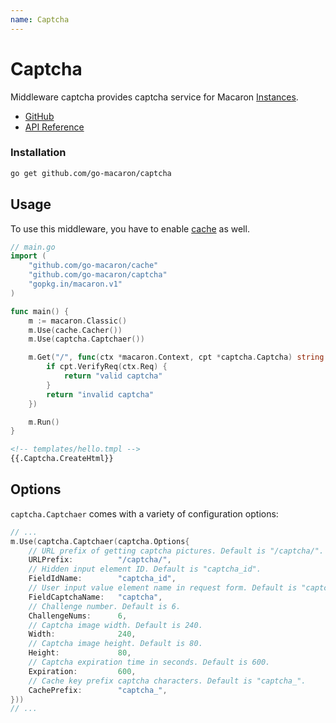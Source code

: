```yaml
---
name: Captcha
---
```


# Captcha

Middleware captcha provides captcha service for Macaron [Instances](../intro/core_concepts#instances).

- [GitHub](https://github.com/go-macaron/captcha)
- [API Reference](https://gowalker.org/github.com/go-macaron/captcha)

### Installation

```sh
go get github.com/go-macaron/captcha
```

## Usage

To use this middleware, you have to enable [cache](cache) as well.

```go
// main.go
import (
    "github.com/go-macaron/cache"
    "github.com/go-macaron/captcha"
    "gopkg.in/macaron.v1"
)

func main() {
    m := macaron.Classic()
    m.Use(cache.Cacher())
    m.Use(captcha.Captchaer())

    m.Get("/", func(ctx *macaron.Context, cpt *captcha.Captcha) string {
        if cpt.VerifyReq(ctx.Req) {
            return "valid captcha"
        }
        return "invalid captcha"
    })

    m.Run()
}
```

```html
<!-- templates/hello.tmpl -->
{{.Captcha.CreateHtml}}
```

## Options

`captcha.Captchaer` comes with a variety of configuration options:

```go
// ...
m.Use(captcha.Captchaer(captcha.Options{
    // URL prefix of getting captcha pictures. Default is "/captcha/".
    URLPrefix:			"/captcha/",
    // Hidden input element ID. Default is "captcha_id".
    FieldIdName:		"captcha_id",
    // User input value element name in request form. Default is "captcha".
    FieldCaptchaName:	"captcha",
    // Challenge number. Default is 6.
    ChallengeNums:		6,
    // Captcha image width. Default is 240.
    Width:				240,
    // Captcha image height. Default is 80.
    Height:				80,
    // Captcha expiration time in seconds. Default is 600.
    Expiration:			600,
    // Cache key prefix captcha characters. Default is "captcha_".
    CachePrefix:		"captcha_",
}))
// ...
```

